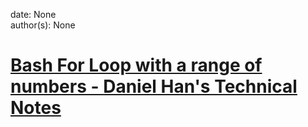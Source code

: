 
date: None  
author(s): None  

# [Bash For Loop with a range of numbers - Daniel Han's Technical Notes](https://sites.google.com/site/xiangyangsite/home/technical-tips/linux-unix/shell-programming/bash-tips/bash-for-loop-examples)



